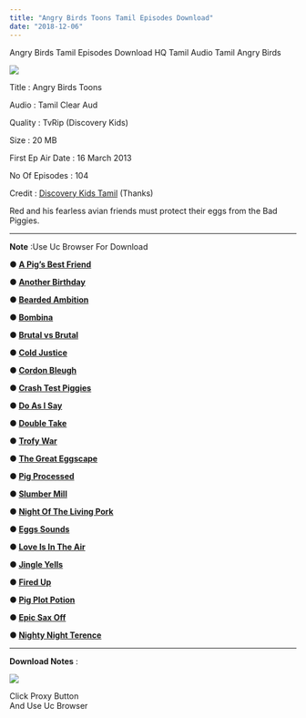 ```yaml
---
title: "Angry Birds Toons Tamil Episodes Download"
date: "2018-12-06"
---
```


Angry Birds Tamil Episodes Download HQ Tamil Audio Tamil Angry Birds

[![](https://4.bp.blogspot.com/-PmToXGB0gws/XAkZQvQOXTI/AAAAAAAABF0/Yn8AvP4IjMA55jnO-0DdMLf3G-QwSCcTgCLcBGAs/s320/Angry{2bdbed38d32e7704a3eaa20af56e2289d0665505d01c3d892d71953ac3249a13}2BTime{2bdbed38d32e7704a3eaa20af56e2289d0665505d01c3d892d71953ac3249a13}2BTamilKidz.jpg)](https://4.bp.blogspot.com/-PmToXGB0gws/XAkZQvQOXTI/AAAAAAAABF0/Yn8AvP4IjMA55jnO-0DdMLf3G-QwSCcTgCLcBGAs/s1600/Angry{2bdbed38d32e7704a3eaa20af56e2289d0665505d01c3d892d71953ac3249a13}2BTime{2bdbed38d32e7704a3eaa20af56e2289d0665505d01c3d892d71953ac3249a13}2BTamilKidz.jpg)

Title : Angry Birds Toons

Audio : Tamil Clear Aud

Quality : TvRip (Discovery Kids)

Size : 20 MB

First Ep Air Date : 16 March 2013

No Of Episodes : 104

Credit : [Discovery Kids Tamil](https://www.youtube.com/channel/UCAIcgp0WrTr8g1Wpf8cWuvg) (Thanks)

Red and his fearless avian friends must protect their eggs from the Bad Piggies.  
  

* * *

  

**Note** :Use Uc Browser For Download

**● [A Pig’s Best Friend](http://tamilmegatube.epizy.com/getvideo.php?videoid=https{2bdbed38d32e7704a3eaa20af56e2289d0665505d01c3d892d71953ac3249a13}3A{2bdbed38d32e7704a3eaa20af56e2289d0665505d01c3d892d71953ac3249a13}2F{2bdbed38d32e7704a3eaa20af56e2289d0665505d01c3d892d71953ac3249a13}2Fyoutu.be{2bdbed38d32e7704a3eaa20af56e2289d0665505d01c3d892d71953ac3249a13}2F9eZRFxs5GAA&type=Download)**

**● [Another Birthday](http://tamilmegatube.epizy.com/getvideo.php?videoid=https{2bdbed38d32e7704a3eaa20af56e2289d0665505d01c3d892d71953ac3249a13}3A{2bdbed38d32e7704a3eaa20af56e2289d0665505d01c3d892d71953ac3249a13}2F{2bdbed38d32e7704a3eaa20af56e2289d0665505d01c3d892d71953ac3249a13}2Fyoutu.be{2bdbed38d32e7704a3eaa20af56e2289d0665505d01c3d892d71953ac3249a13}2FSkWgw9TGsVw&type=Download)**

**● [Bearded Ambition](http://tamilmegatube.epizy.com/getvideo.php?videoid=https{2bdbed38d32e7704a3eaa20af56e2289d0665505d01c3d892d71953ac3249a13}3A{2bdbed38d32e7704a3eaa20af56e2289d0665505d01c3d892d71953ac3249a13}2F{2bdbed38d32e7704a3eaa20af56e2289d0665505d01c3d892d71953ac3249a13}2Fyoutu.be{2bdbed38d32e7704a3eaa20af56e2289d0665505d01c3d892d71953ac3249a13}2Fdmy5In7io7s&type=Download)**

**● [Bombina](http://tamilmegatube.epizy.com/getvideo.php?videoid=https{2bdbed38d32e7704a3eaa20af56e2289d0665505d01c3d892d71953ac3249a13}3A{2bdbed38d32e7704a3eaa20af56e2289d0665505d01c3d892d71953ac3249a13}2F{2bdbed38d32e7704a3eaa20af56e2289d0665505d01c3d892d71953ac3249a13}2Fyoutu.be{2bdbed38d32e7704a3eaa20af56e2289d0665505d01c3d892d71953ac3249a13}2FPLzk0cgHRMo&type=Download)**

**● [Brutal vs Brutal](http://tamilmegatube.epizy.com/getvideo.php?videoid=https{2bdbed38d32e7704a3eaa20af56e2289d0665505d01c3d892d71953ac3249a13}3A{2bdbed38d32e7704a3eaa20af56e2289d0665505d01c3d892d71953ac3249a13}2F{2bdbed38d32e7704a3eaa20af56e2289d0665505d01c3d892d71953ac3249a13}2Fyoutu.be{2bdbed38d32e7704a3eaa20af56e2289d0665505d01c3d892d71953ac3249a13}2FA9gXlWq6vck&type=Download)**

**● [Cold Justice](http://tamilmegatube.epizy.com/getvideo.php?videoid=https{2bdbed38d32e7704a3eaa20af56e2289d0665505d01c3d892d71953ac3249a13}3A{2bdbed38d32e7704a3eaa20af56e2289d0665505d01c3d892d71953ac3249a13}2F{2bdbed38d32e7704a3eaa20af56e2289d0665505d01c3d892d71953ac3249a13}2Fyoutu.be{2bdbed38d32e7704a3eaa20af56e2289d0665505d01c3d892d71953ac3249a13}2Fmm1YwkZcxEk&type=Download)**

**● [Cordon Bleugh](http://tamilmegatube.epizy.com/getvideo.php?videoid=https{2bdbed38d32e7704a3eaa20af56e2289d0665505d01c3d892d71953ac3249a13}3A{2bdbed38d32e7704a3eaa20af56e2289d0665505d01c3d892d71953ac3249a13}2F{2bdbed38d32e7704a3eaa20af56e2289d0665505d01c3d892d71953ac3249a13}2Fyoutu.be{2bdbed38d32e7704a3eaa20af56e2289d0665505d01c3d892d71953ac3249a13}2FzhRz-J2XZtE&type=Download)**

**● [Crash Test Piggies](http://tamilmegatube.epizy.com/getvideo.php?videoid=https{2bdbed38d32e7704a3eaa20af56e2289d0665505d01c3d892d71953ac3249a13}3A{2bdbed38d32e7704a3eaa20af56e2289d0665505d01c3d892d71953ac3249a13}2F{2bdbed38d32e7704a3eaa20af56e2289d0665505d01c3d892d71953ac3249a13}2Fyoutu.be{2bdbed38d32e7704a3eaa20af56e2289d0665505d01c3d892d71953ac3249a13}2FFgt9qIPPzwo&type=Download)**

**● [Do As I Say](http://tamilmegatube.epizy.com/getvideo.php?videoid=https{2bdbed38d32e7704a3eaa20af56e2289d0665505d01c3d892d71953ac3249a13}3A{2bdbed38d32e7704a3eaa20af56e2289d0665505d01c3d892d71953ac3249a13}2F{2bdbed38d32e7704a3eaa20af56e2289d0665505d01c3d892d71953ac3249a13}2Fyoutu.be{2bdbed38d32e7704a3eaa20af56e2289d0665505d01c3d892d71953ac3249a13}2FFq7LIYA0NVo&type=Download)**

**● [Double Take](http://tamilmegatube.epizy.com/getvideo.php?videoid=https{2bdbed38d32e7704a3eaa20af56e2289d0665505d01c3d892d71953ac3249a13}3A{2bdbed38d32e7704a3eaa20af56e2289d0665505d01c3d892d71953ac3249a13}2F{2bdbed38d32e7704a3eaa20af56e2289d0665505d01c3d892d71953ac3249a13}2Fyoutu.be{2bdbed38d32e7704a3eaa20af56e2289d0665505d01c3d892d71953ac3249a13}2FzBbVX4P0nyA&type=Download)**

**● [Trofy War](http://tamilmegatube.epizy.com/getvideo.php?videoid=https{2bdbed38d32e7704a3eaa20af56e2289d0665505d01c3d892d71953ac3249a13}3A{2bdbed38d32e7704a3eaa20af56e2289d0665505d01c3d892d71953ac3249a13}2F{2bdbed38d32e7704a3eaa20af56e2289d0665505d01c3d892d71953ac3249a13}2Fyoutu.be{2bdbed38d32e7704a3eaa20af56e2289d0665505d01c3d892d71953ac3249a13}2FwFFK-Gzwlv0&type=Download)**

**● [The Great Eggscape](http://tamilmegatube.epizy.com/getvideo.php?videoid=https{2bdbed38d32e7704a3eaa20af56e2289d0665505d01c3d892d71953ac3249a13}3A{2bdbed38d32e7704a3eaa20af56e2289d0665505d01c3d892d71953ac3249a13}2F{2bdbed38d32e7704a3eaa20af56e2289d0665505d01c3d892d71953ac3249a13}2Fyoutu.be{2bdbed38d32e7704a3eaa20af56e2289d0665505d01c3d892d71953ac3249a13}2Fv_z6M15MaY0&type=Download)**

**● [Pig Processed](http://tamilmegatube.epizy.com/getvideo.php?videoid=https{2bdbed38d32e7704a3eaa20af56e2289d0665505d01c3d892d71953ac3249a13}3A{2bdbed38d32e7704a3eaa20af56e2289d0665505d01c3d892d71953ac3249a13}2F{2bdbed38d32e7704a3eaa20af56e2289d0665505d01c3d892d71953ac3249a13}2Fyoutu.be{2bdbed38d32e7704a3eaa20af56e2289d0665505d01c3d892d71953ac3249a13}2F080rpMwH8Fk&type=Download)**

**● [Slumber Mill](http://tamilmegatube.epizy.com/getvideo.php?videoid=https{2bdbed38d32e7704a3eaa20af56e2289d0665505d01c3d892d71953ac3249a13}3A{2bdbed38d32e7704a3eaa20af56e2289d0665505d01c3d892d71953ac3249a13}2F{2bdbed38d32e7704a3eaa20af56e2289d0665505d01c3d892d71953ac3249a13}2Fyoutu.be{2bdbed38d32e7704a3eaa20af56e2289d0665505d01c3d892d71953ac3249a13}2FzG8bAvkBodQ&type=Download)**

**● [Night Of The Living Pork](http://tamilmegatube.epizy.com/getvideo.php?videoid=https{2bdbed38d32e7704a3eaa20af56e2289d0665505d01c3d892d71953ac3249a13}3A{2bdbed38d32e7704a3eaa20af56e2289d0665505d01c3d892d71953ac3249a13}2F{2bdbed38d32e7704a3eaa20af56e2289d0665505d01c3d892d71953ac3249a13}2Fyoutu.be{2bdbed38d32e7704a3eaa20af56e2289d0665505d01c3d892d71953ac3249a13}2FRDnprSAH_L0&type=Download)**

**● [Eggs Sounds](http://tamilmegatube.epizy.com/getvideo.php?videoid=https{2bdbed38d32e7704a3eaa20af56e2289d0665505d01c3d892d71953ac3249a13}3A{2bdbed38d32e7704a3eaa20af56e2289d0665505d01c3d892d71953ac3249a13}2F{2bdbed38d32e7704a3eaa20af56e2289d0665505d01c3d892d71953ac3249a13}2Fyoutu.be{2bdbed38d32e7704a3eaa20af56e2289d0665505d01c3d892d71953ac3249a13}2FGD2yd9igw08&type=Download)**

**● [Love Is In The Air](http://tamilmegatube.epizy.com/getvideo.php?videoid=https{2bdbed38d32e7704a3eaa20af56e2289d0665505d01c3d892d71953ac3249a13}3A{2bdbed38d32e7704a3eaa20af56e2289d0665505d01c3d892d71953ac3249a13}2F{2bdbed38d32e7704a3eaa20af56e2289d0665505d01c3d892d71953ac3249a13}2Fyoutu.be{2bdbed38d32e7704a3eaa20af56e2289d0665505d01c3d892d71953ac3249a13}2FoyOKVo_0BTA&type=Download)**

**● [Jingle Yells](http://tamilmegatube.epizy.com/getvideo.php?videoid=https{2bdbed38d32e7704a3eaa20af56e2289d0665505d01c3d892d71953ac3249a13}3A{2bdbed38d32e7704a3eaa20af56e2289d0665505d01c3d892d71953ac3249a13}2F{2bdbed38d32e7704a3eaa20af56e2289d0665505d01c3d892d71953ac3249a13}2Fyoutu.be{2bdbed38d32e7704a3eaa20af56e2289d0665505d01c3d892d71953ac3249a13}2Fyiegzgm7jZs&type=Download)**

**● [Fired Up](http://tamilmegatube.epizy.com/getvideo.php?videoid=https{2bdbed38d32e7704a3eaa20af56e2289d0665505d01c3d892d71953ac3249a13}3A{2bdbed38d32e7704a3eaa20af56e2289d0665505d01c3d892d71953ac3249a13}2F{2bdbed38d32e7704a3eaa20af56e2289d0665505d01c3d892d71953ac3249a13}2Fyoutu.be{2bdbed38d32e7704a3eaa20af56e2289d0665505d01c3d892d71953ac3249a13}2FbWDv1fTNp5Y&type=Download)**

**● [Pig Plot Potion](http://tamilmegatube.epizy.com/getvideo.php?videoid=https{2bdbed38d32e7704a3eaa20af56e2289d0665505d01c3d892d71953ac3249a13}3A{2bdbed38d32e7704a3eaa20af56e2289d0665505d01c3d892d71953ac3249a13}2F{2bdbed38d32e7704a3eaa20af56e2289d0665505d01c3d892d71953ac3249a13}2Fyoutu.be{2bdbed38d32e7704a3eaa20af56e2289d0665505d01c3d892d71953ac3249a13}2FPeH2B-jcVMg&type=Download)**

**● [Epic Sax Off](http://tamilmegatube.epizy.com/getvideo.php?videoid=https{2bdbed38d32e7704a3eaa20af56e2289d0665505d01c3d892d71953ac3249a13}3A{2bdbed38d32e7704a3eaa20af56e2289d0665505d01c3d892d71953ac3249a13}2F{2bdbed38d32e7704a3eaa20af56e2289d0665505d01c3d892d71953ac3249a13}2Fyoutu.be{2bdbed38d32e7704a3eaa20af56e2289d0665505d01c3d892d71953ac3249a13}2FlHDAGhFNVAA&type=Download)**

**● [Nighty Night Terence](http://tamilmegatube.epizy.com/getvideo.php?videoid=https{2bdbed38d32e7704a3eaa20af56e2289d0665505d01c3d892d71953ac3249a13}3A{2bdbed38d32e7704a3eaa20af56e2289d0665505d01c3d892d71953ac3249a13}2F{2bdbed38d32e7704a3eaa20af56e2289d0665505d01c3d892d71953ac3249a13}2Fyoutu.be{2bdbed38d32e7704a3eaa20af56e2289d0665505d01c3d892d71953ac3249a13}2FOMTT2IQk85U&type=Download)**

  

* * *

  

**Download Notes** : 

  

[![](https://2.bp.blogspot.com/-C5X2t1G-28o/XAkjg0b0UpI/AAAAAAAABGA/Dpz3yBnwAwYuB6E0YFhUzhMdtIJLzUAZACLcBGAs/s320/Tk{2bdbed38d32e7704a3eaa20af56e2289d0665505d01c3d892d71953ac3249a13}2BInfo{2bdbed38d32e7704a3eaa20af56e2289d0665505d01c3d892d71953ac3249a13}2B0816.jpg)](https://2.bp.blogspot.com/-C5X2t1G-28o/XAkjg0b0UpI/AAAAAAAABGA/Dpz3yBnwAwYuB6E0YFhUzhMdtIJLzUAZACLcBGAs/s1600/Tk{2bdbed38d32e7704a3eaa20af56e2289d0665505d01c3d892d71953ac3249a13}2BInfo{2bdbed38d32e7704a3eaa20af56e2289d0665505d01c3d892d71953ac3249a13}2B0816.jpg)

  
 Click Proxy Button  
 And Use Uc Browser
